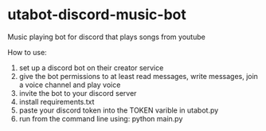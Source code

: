 # utabot-discord-music-bot
Music playing bot for discord that plays songs from youtube

How to use:

1. set up a discord bot on their creator service
2. give the bot permissions to at least read messages, write messages, join a voice channel and play voice
3. invite the bot to your discord server
4. install requirements.txt
5. paste your discord token into the TOKEN varible in utabot.py
6. run from the command line using: python main.py
